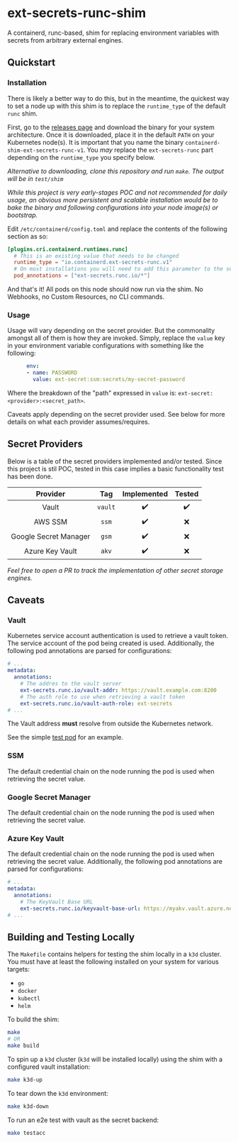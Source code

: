 # ext-secrets-runc-shim

A containerd, runc-based, shim for replacing environment variables with secrets from arbitrary external engines.

## Quickstart

### Installation

There is likely a better way to do this, but in the meantime, the quickest way to set a node up with this shim
is to replace the `runtime_type` of the default `runc` shim.

First, go to the [releases page](https://github.com/pelotech/ext-secrets-runc-shim/releases) and download the binary for your system architecture. Once it is downloaded, place it in the default `PATH` on your Kubernetes node(s). It is important that you name the binary `containerd-shim-ext-secrets-runc-v1`. You _may_ replace the `ext-secrets-runc` part depending on the `runtime_type` you specify below.

_Alternative to downloading, clone this repository and run `make`. The output will be in `test/shim`_

_While this project is very early-stages POC and not recommended for daily usage, an obvious more persistent and scalable installation would be to bake the binary and following configurations into your node image(s) or bootstrap._

Edit `/etc/containerd/config.toml` and replace the contents of the following section as so:

```toml
[plugins.cri.containerd.runtimes.runc]
  # This is an existing value that needs to be changed
  runtime_type = "io.containerd.ext-secrets-runc.v1"
  # On most installations you will need to add this parameter to the section
  pod_annotations = ["ext-secrets.runc.io/*"]
```

And that's it! All pods on this node should now run via the shim. No Webhooks, no Custom Resources, no CLI commands.

### Usage

Usage will vary depending on the secret provider. But the commonality amongst all of them is how they are invoked.
Simply, replace the `value` key in your environment variable configurations with something like the following:

```yaml
      env:
      - name: PASSWORD
        value: ext-secret:ssm:secrets/my-secret-password
``` 

Where the breakdown of the "path" expressed in `value` is: `ext-secret:<provider>:<secret_path>`.

Caveats apply depending on the secret provider used. See below for more details on what each provider assumes/requires.

## Secret Providers

Below is a table of the secret providers implemented and/or tested. 
Since this project is stil POC, tested in this case implies a basic functionality test has been done.

| Provider              | Tag     | Implemented        | Tested             |
|:---------------------:|:-------:|:------------------:|:------------------:|
| Vault                 | `vault` | :heavy_check_mark: | :heavy_check_mark: |
| AWS SSM               | `ssm`   | :heavy_check_mark: | :x: |
| Google Secret Manager | `gsm`   | :heavy_check_mark: | :x: |
| Azure Key Vault       | `akv`   | :heavy_check_mark: | :x: |

_Feel free to open a PR to track the implementation of other secret storage engines._

## Caveats

### Vault

Kubernetes service account authentication is used to retrieve a vault token. 
The service account of the pod being created is used. 
Additionally, the following pod annotations are parsed for configurations:

```yaml
# ...
metadata:
  annotations:
    # The addres to the vault server
    ext-secrets.runc.io/vault-addr: https://vault.example.com:8200
    # The auth role to use when retrieving a vault token
    ext-secrets.runc.io/vault-auth-role: ext-secrets
# ...
```

The Vault address **must** resolve from outside the Kubernetes network.

See the simple [test pod](test/manifests/pod.yaml) for an example.

### SSM

The default credential chain on the node running the pod is used when retrieving the secret value.

### Google Secret Manager

The default credential chain on the node running the pod is used when retrieving the secret value.


### Azure Key Vault

The default credential chain on the node running the pod is used when retrieving the secret value.
Additionally, the following pod annotations are parsed for configurations:

```yaml
# ...
metadata:
  annotations:
    # The KeyVault Base URL
    ext-secrets.runc.io/keyvault-base-url: https://myakv.vault.azure.net
# ...
```

## Building and Testing Locally

The `Makefile` contains helpers for testing the shim locally in a `k3d` cluster. 
You must have at least the following installed on your system for various targets:

 - `go`
 - `docker`
 - `kubectl`
 - `helm`

To build the shim:

```sh
make
# OR
make build
```

To spin up a `k3d` cluster (`k3d` will be installed locally) using the shim with a configured vault installation:

```sh
make k3d-up
```

To tear down the `k3d` environment:

```sh
make k3d-down
```

To run an e2e test with vault as the secret backend:

```sh
make testacc
```